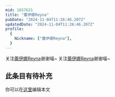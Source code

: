 ```yaml
---
mid: 1657621
title: "蕾伊娜Reyna"
pubDate: "2024-11-04T11:26:46.207Z"
updatedDate: "2024-11-04T11:26:46.207Z"
profile:
  {
    Nickname: ["蕾伊娜Reyna"],
  }
---
```


关注[蕾伊娜Reyna](https://space.bilibili.com/1657621)谢谢喵~ 关注[蕾伊娜Reyna](https://space.bilibili.com/1657621)谢谢喵~

## 此条目有待补充
你可以在[这里](https://github.com/Yuhanawa/VTuber.ICU/edit/master/src/content/v/蕾伊娜Reyna/index.md)编辑本文
